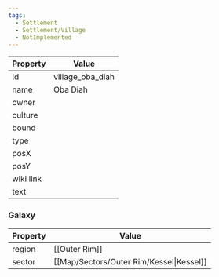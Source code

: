 ```yaml
---
tags:
  - Settlement
  - Settlement/Village
  - NotImplemented
---
```


| Property  | Value            |
| --------- | ---------------- |
| id        | village_oba_diah |
| name      | Oba Diah         |
| owner     |                  |
| culture   |                  |
| bound     |                  |
| type      |                  |
| posX      |                  |
| posY      |                  |
| wiki link |                  |
| text      |                  |

### Galaxy
| Property | Value                                    |
| -------- | ---------------------------------------- |
| region   | [[Outer Rim]]                            |
| sector   | [[Map/Sectors/Outer Rim/Kessel\|Kessel]] |
